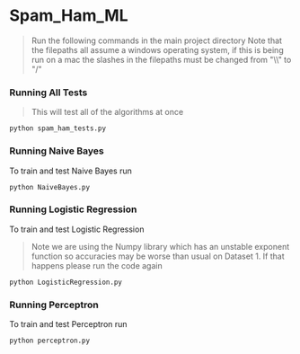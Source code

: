 # Spam_Ham_ML 

> Run the following commands in the main project directory
> Note that the filepaths all assume a windows operating system, if this is being run on a mac the slashes in the filepaths must be changed from "\\\\" to "/"

### Running All Tests
> This will test all of the algorithms at once
```
python spam_ham_tests.py
```

### Running Naive Bayes
To train and test Naive Bayes run
```
python NaiveBayes.py
```

### Running Logistic Regression
To train and test Logistic Regression
> Note we are using the Numpy library which has an unstable exponent function so accuracies may be worse than usual on Dataset 1. If that happens please run the code again
```
python LogisticRegression.py
```

### Running Perceptron
To train and test Perceptron run
```
python perceptron.py
```
